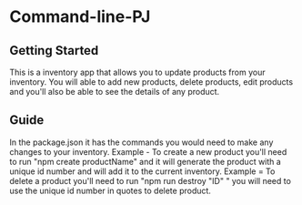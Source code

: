 # Command-line-PJ


## Getting Started

This is a inventory app that allows you to update products from your inventory.
You will able to add new products, delete products, edit products and you'll also be able to see the details of any product.


## Guide
In the package.json it has the commands you would need to make any changes to your inventory.
Example - To create a new product you'll need to run "npm create productName" and it will generate the product with a unique id number and will add it to the current inventory.
Example = To delete a product you'll need to run "npm run destroy "ID" " you will need to use the unique id number in quotes to delete product.

